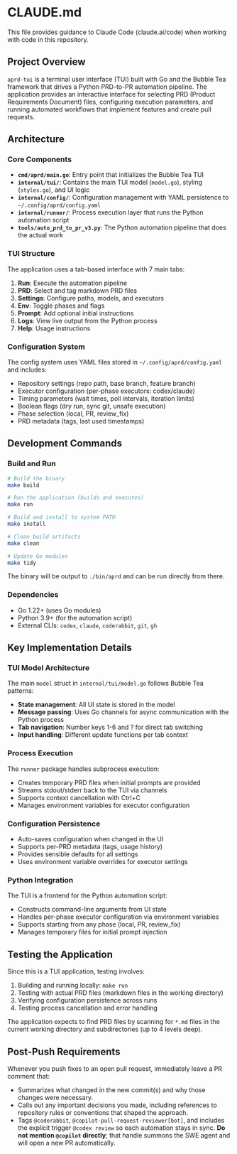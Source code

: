 # CLAUDE.md

This file provides guidance to Claude Code (claude.ai/code) when working with code in this repository.

## Project Overview

`aprd-tui` is a terminal user interface (TUI) built with Go and the Bubble Tea framework that drives a Python PRD-to-PR automation pipeline. The application provides an interactive interface for selecting PRD (Product Requirements Document) files, configuring execution parameters, and running automated workflows that implement features and create pull requests.

## Architecture

### Core Components

- **`cmd/aprd/main.go`**: Entry point that initializes the Bubble Tea TUI
- **`internal/tui/`**: Contains the main TUI model (`model.go`), styling (`styles.go`), and UI logic
- **`internal/config/`**: Configuration management with YAML persistence to `~/.config/aprd/config.yaml`
- **`internal/runner/`**: Process execution layer that runs the Python automation script
- **`tools/auto_prd_to_pr_v3.py`**: The Python automation pipeline that does the actual work

### TUI Structure

The application uses a tab-based interface with 7 main tabs:
1. **Run**: Execute the automation pipeline
2. **PRD**: Select and tag markdown PRD files
3. **Settings**: Configure paths, models, and executors
4. **Env**: Toggle phases and flags
5. **Prompt**: Add optional initial instructions
6. **Logs**: View live output from the Python process
7. **Help**: Usage instructions

### Configuration System

The config system uses YAML files stored in `~/.config/aprd/config.yaml` and includes:
- Repository settings (repo path, base branch, feature branch)
- Executor configuration (per-phase executors: codex/claude)
- Timing parameters (wait times, poll intervals, iteration limits)
- Boolean flags (dry run, sync git, unsafe execution)
- Phase selection (local, PR, review_fix)
- PRD metadata (tags, last used timestamps)

## Development Commands

### Build and Run
```bash
# Build the binary
make build

# Run the application (builds and executes)
make run

# Build and install to system PATH
make install

# Clean build artifacts
make clean

# Update Go modules
make tidy
```

The binary will be output to `./bin/aprd` and can be run directly from there.

### Dependencies
- Go 1.22+ (uses Go modules)
- Python 3.9+ (for the automation script)
- External CLIs: `codex`, `claude`, `coderabbit`, `git`, `gh`

## Key Implementation Details

### TUI Model Architecture
The main `model` struct in `internal/tui/model.go` follows Bubble Tea patterns:
- **State management**: All UI state is stored in the model
- **Message passing**: Uses Go channels for async communication with the Python process
- **Tab navigation**: Number keys 1-6 and ? for direct tab switching
- **Input handling**: Different update functions per tab context

### Process Execution
The `runner` package handles subprocess execution:
- Creates temporary PRD files when initial prompts are provided
- Streams stdout/stderr back to the TUI via channels
- Supports context cancellation with Ctrl+C
- Manages environment variables for executor configuration

### Configuration Persistence
- Auto-saves configuration when changed in the UI
- Supports per-PRD metadata (tags, usage history)
- Provides sensible defaults for all settings
- Uses environment variable overrides for executor settings

### Python Integration
The TUI is a frontend for the Python automation script:
- Constructs command-line arguments from UI state
- Handles per-phase executor configuration via environment variables
- Supports starting from any phase (local, PR, review_fix)
- Manages temporary files for initial prompt injection

## Testing the Application

Since this is a TUI application, testing involves:
1. Building and running locally: `make run`
2. Testing with actual PRD files (markdown files in the working directory)
3. Verifying configuration persistence across runs
4. Testing process cancellation and error handling

The application expects to find PRD files by scanning for `*.md` files in the current working directory and subdirectories (up to 4 levels deep).

## Post-Push Requirements

Whenever you push fixes to an open pull request, immediately leave a PR comment that:
- Summarizes what changed in the new commit(s) and why those changes were necessary.
- Calls out any important decisions you made, including references to repository rules or conventions that shaped the approach.
- Tags `@coderabbit`, `@copilot-pull-request-reviewer[bot]`, and includes the explicit trigger `@codex review` so each automation stays in sync. **Do not mention `@copilot` directly**; that handle summons the SWE agent and will open a new PR automatically.
